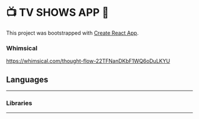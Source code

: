  # 📺 TV SHOWS APP 🍿 

This project was bootstrapped with [Create React App](https://github.com/facebook/create-react-app).

### Whimsical

https://whimsical.com/thought-flow-22TFNanDKbF1WQ6oDuLKYU

## Languages 

---------------------

### Libraries

-----------------------




